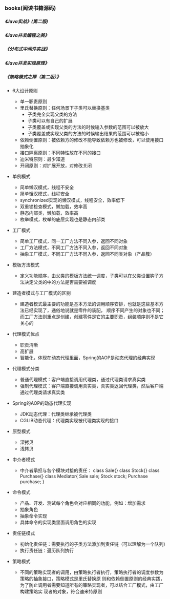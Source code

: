 ### books(阅读书籍源码)

##### 《Java实战》(第二版)

##### 《Java并发编程之美》

##### 《分布式中间件实战》

##### 《Java并发实现原理》

##### 《策略模式之禅（第二版）》
+ 6大设计原则
    + 单一职责原则
    + 里氏替换原则：任何场景下子类可以替换基类
        + 子类完全实现父类的方法
        + 子类可以有自己的扩展
        + 子类覆盖或实现父类的方法的时候输入参数的范围可以被放大
        + 子类覆盖或实现父类的方法的时候输出结果的范围可以被缩小
    + 依赖倒置原则：被依赖方的修改不能导致依赖方也被修改，可以使用接口抽象化
    + 接口隔离原则：不同特性放在不同的接口
    + 迪米特原则：最少知道
    + 开闭原则：对扩展开放，对修改关闭
+ 单例模式
    + 简单懒汉模式，线程不安全
    + 简单饿汉模式，线程安全  
    + synchronized实现的懒汉模式，线程安全，效率低下
    + 双重锁检查模式，懒加载，效率高
    + 静态内部类，懒加载，效率高
    + 枚举模式，枚举的底层实现也是静态内部类  
+ 工厂模式
    + 简单工厂模式，同一工厂方法不同入参，返回不同对象
    + 工厂方法模式，不同工厂方法不同入参，返回不同对象
    + 抽象工厂模式，不同工厂方法不同入参，返回不同类对象（产品簇）    
+ 模板方法模式
    + 定义功能顺序，由父类的模板方法统一调度，子类可以在父类设置钩子方法决定父类的中的方法是否需要被调度    
+ 建造者模式与工厂模式的区别
    + 建造者模式最主要的功能是基本方法的调用顺序安排，也就是这些基本方法已经实现了，通俗地说就是零件的装配，
    顺序不同产生的对象也不同；而工厂方法则重点是创建，创建零件是它的主要职责，组装顺序则不是它关心的   
+ 代理模式优点
    + 职责清晰
    + 高扩展
    + 智能化，体现在动态代理里面，Spring的AOP是动态代理的经典实现
+ 代理模式分类
    + 普通代理模式：客户端直接调用代理类，通过代理类请求真实类
    + 强制代理模式：客户端直接调用真实类，真实类返回代理类，然后客户端通过代理类请求真实类
+ Spring的AOP的动态代理实现
    + JDK动态代理：代理类继承被代理类
    + CGLIB动态代理：代理类实现被代理类实现的接口
+ 原型模式
    + 深拷贝
    + 浅拷贝 
+ 中介者模式
    + 中介者承担与各个模块对接的责任：
    class Sale{} 
    class Stock{} 
    class Purchase{} 
    class Mediator{ 
        Sale sale; 
        Stock stock; 
        Purchase purchase; 
    }
+ 命令模式
    + 产品、开发、测试每个角色会对应相同的功能，例如：增加需求
    + 抽象角色
    + 抽象命令实现
    + 具体命令的实现类里面调用角色的实现

+ 责任链模式
    + 初始化责任链：需要执行的子类方法添加到责任链（可以理解为一个队列）
    + 执行责任链：遍历队列执行
                    
+ 策略模式
    + 不同的策略实现者的调用，由策略执行者执行，策略执行者的调度参数为策略的抽象接口，策略模式是里氏替换原
    则和依赖倒置原则的经典实践，为了防止调用者需要知道所有的策略实现者，可以结合工厂模式，由工厂构建策略实
    现者的对象，符合迪米特原则    
